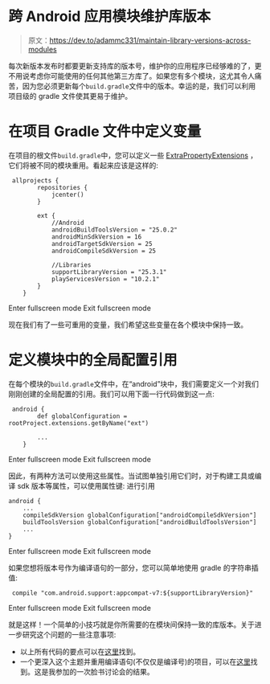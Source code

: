 # 跨 Android 应用模块维护库版本

> 原文：<https://dev.to/adammc331/maintain-library-versions-across-modules>

每次新版本发布时都要更新支持库的版本号，维护你的应用程序已经够难的了，更不用说考虑你可能使用的任何其他第三方库了。如果您有多个模块，这尤其令人痛苦，因为您必须更新每个`build.gradle`文件中的版本。幸运的是，我们可以利用项目级的 gradle 文件使其更易于维护。

# 在项目 Gradle 文件中定义变量

在项目的根文件`build.gradle`中，您可以定义一些 [ExtraPropertyExtensions](https://docs.gradle.org/current/dsl/org.gradle.api.plugins.ExtraPropertiesExtension.html) ，它们将被不同的模块重用。看起来应该是这样的:

```
 allprojects {
        repositories {
            jcenter()
        }

        ext {
            //Android
            androidBuildToolsVersion = "25.0.2"
            androidMinSdkVersion = 16
            androidTargetSdkVersion = 25
            androidCompileSdkVersion = 25

            //Libraries
            supportLibraryVersion = "25.3.1"
            playServicesVersion = "10.2.1"
        }
    } 
```

Enter fullscreen mode Exit fullscreen mode

现在我们有了一些可重用的变量，我们希望这些变量在各个模块中保持一致。

# 定义模块中的全局配置引用

在每个模块的`build.gradle`文件中，在“android”块中，我们需要定义一个对我们刚刚创建的全局配置的引用。我们可以用下面一行代码做到这一点:

```
 android {
        def globalConfiguration = rootProject.extensions.getByName("ext")

        ...
    } 
```

Enter fullscreen mode Exit fullscreen mode

因此，有两种方法可以使用这些属性。当试图单独引用它们时，对于构建工具或编译 sdk 版本等属性，可以使用属性键:
进行引用

```
android {
    ...
    compileSdkVersion globalConfiguration["androidCompileSdkVersion"]
    buildToolsVersion globalConfiguration["androidBuildToolsVersion"]
    ...
} 
```

Enter fullscreen mode Exit fullscreen mode

如果您想将版本号作为编译语句的一部分，您可以简单地使用 gradle 的字符串插值:

```
 compile "com.android.support:appcompat-v7:${supportLibraryVersion}" 
```

Enter fullscreen mode Exit fullscreen mode

就是这样！一个简单的小技巧就是你所需要的在模块间保持一致的库版本。关于进一步研究这个问题的一些注意事项:

*   以上所有代码的要点可以在[这里](https://gist.github.com/AdamMc331/a1dd4e8503c0cf86e0165c5f14c308ba)找到。
*   一个更深入这个主题并重用编译语句(不仅仅是编译号)的项目，可以在[这里](https://github.com/android10/Android-CleanArchitecture)找到。这是我参加的一次脸书讨论会的结果。